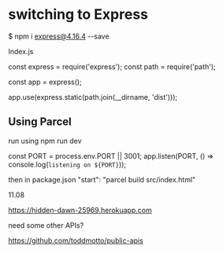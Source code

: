 
# switching to Express

$ npm i express@4.16.4 --save

Index.js

const express = require('express');
const path = require('path');

const app = express();

app.use(express.static(path.join(__dirname, 'dist')));
## Using Parcel
run using npm run dev



const PORT = process.env.PORT || 3001;
app.listen(PORT, () => console.log(`listening on ${PORT}`));


then in package.json
"start": "parcel build src/index.html"

11.08 


https://hidden-dawn-25969.herokuapp.com

need some other APIs?

https://github.com/toddmotto/public-apis